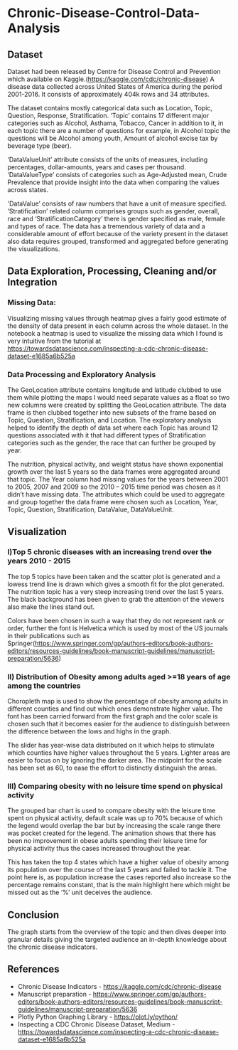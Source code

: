 # Chronic-Disease-Control-Data-Analysis

## Dataset

Dataset had been released by Centre for Disease Control and Prevention which available on Kaggle.(https://kaggle.com/cdc/chronic-disease) A disease data collected across United States of America during the period 2001-2016. It consists of approximately 404k rows and 34 attributes. 

The dataset contains mostly categorical data such as Location, Topic, Question, Response, Stratification. ‘Topic’ contains 17 different major categories such as Alcohol, Asthama, Tobacco, Cancer in addition to it, in each topic there are a number of questions for example, in Alcohol topic the questions will be Alcohol among youth, Amount of alcohol excise tax by beverage type (beer).

‘DataValueUnit’ attribute consists of the units of measures, including percentages, dollar-amounts, years and cases per thousand. ‘DataValueType’ consists of categories such as Age-Adjusted mean, Crude Prevalence that provide insight into the data when comparing the values across states.

'DataValue’ consists of raw numbers that have a unit of measure specified. ‘Stratification’ related column comprises groups such as gender, overall, race and ‘StratificationCategory’ there is gender specified as male, female and types of race. The data has a tremendous variety of data and a considerable amount of effort because of the variety present in the dataset also data requires grouped, transformed and aggregated before generating the visualizations.

## Data Exploration, Processing, Cleaning and/or Integration
### Missing Data:

Visualizing missing values through heatmap gives a fairly good estimate of the density of data present in each column across the whole dataset. In the notebook a heatmap is used to visualize the missing data which I found is very intuitive from the tutorial at https://towardsdatascience.com/inspecting-a-cdc-chronic-disease-dataset-e1685a6b525a

### Data Processing and Exploratory Analysis

The GeoLocation attribute contains longitude and latitude clubbed to use them while plotting the maps I would need separate values as a float so two new columns were created by splitting the GeoLocation attribute. The data frame is then clubbed together into new subsets of the frame based on Topic, Question, Stratification, and Location. The exploratory analysis helped to identify the depth of data set where each Topic has around 12 questions associated with it that had different types of Stratification categories such as the gender, the race that can further be grouped by year.

The nutrition, physical activity, and weight status have shown exponential growth over the last 5 years so the data frames were aggregated around that topic. The Year column had missing values for the years between 2001 to 2005, 2007 and 2009 so the 2010 – 2015 time period was chosen as it didn’t have missing data. The attributes which could be used to aggregate and group together the data frame were chosen such as Location, Year, Topic, Question, Stratification, DataValue, DataValueUnit.

## Visualization 

### I)Top 5 chronic diseases with an increasing trend over the years 2010 - 2015

The top 5 topics have been taken and the scatter plot is generated and a lowess trend line is drawn which gives a smooth fit for the plot generated. The nutrition topic has a very steep increasing trend over the last 5 years. The black background has been given to grab the attention of the viewers also make the lines stand out. 

Colors have been chosen in such a way that they do not represent rank or order, further the font is Helvetica which is used by most of the US journals in their publications such as Springer(https://www.springer.com/gp/authors-editors/book-authors-editors/resources-guidelines/book-manuscript-guidelines/manuscript-preparation/5636)

### II) Distribution of Obesity among adults aged >=18 years of age among the countries

Choropleth map is used to show the percentage of obesity among adults in different counties and find out which ones demonstrate higher value. The font has been carried forward from the first graph and the color scale is chosen such that it becomes easier for the audience to distinguish between the difference between the lows and highs in the graph. 

The slider has year-wise data distributed on it which helps to stimulate which counties have higher values throughout the 5 years. Lighter areas are easier to focus on by ignoring the darker area. The midpoint for the scale has been set as 60, to ease the effort to distinctly distinguish the areas.

### III) Comparing obesity with no leisure time spend on physical activity
The grouped bar chart is used to compare obesity with the leisure time spent on physical activity, default scale was up to 70% because of which the legend would overlap the bar but by increasing the scale range there was pocket created for the legend. The animation shows that there has been no improvement in obese adults spending their leisure time for physical activity thus the cases increased throughout the year. 

This has taken the top 4 states which have a higher value of obesity among its population over the course of the last 5 years and failed to tackle it. The point here is, as population increase the cases reported also increase so the percentage remains constant, that is the main highlight here which might be missed out as the ‘%’ unit deceives the audience.

## Conclusion

The graph starts from the overview of the topic and then dives deeper into granular details giving the targeted audience an in-depth knowledge about the chronic disease indicators.

## References 
* Chronic Disease Indicators - https://kaggle.com/cdc/chronic-disease
* Manuscript preparation - https://www.springer.com/gp/authors-editors/book-authors-editors/resources-guidelines/book-manuscript-guidelines/manuscript-preparation/5636
* Plotly Python Graphing Library - https://plot.ly/python/
* Inspecting a CDC Chronic Disease Dataset, Medium - https://towardsdatascience.com/inspecting-a-cdc-chronic-disease-dataset-e1685a6b525a
